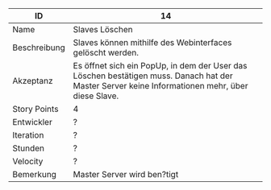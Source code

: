 | ID         |14|
|-|-|
|Name        | Slaves Löschen |
|Beschreibung| Slaves können mithilfe des Webinterfaces gelöscht werden. |
|Akzeptanz   |Es öffnet sich ein PopUp, in dem der User das Löschen bestätigen muss. Danach hat der Master Server keine Informationen mehr, über diese Slave.|
|Story Points|4|
|Entwickler  |?|
|Iteration   |?|
|Stunden     |?|
|Velocity    |?|
|Bemerkung   |Master Server wird ben?tigt|
